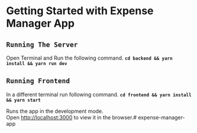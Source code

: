 # Getting Started with Expense Manager App

## `Running The Server`
  
Open Terminal and Run the following command.
**`cd backend && yarn install && yarn run dev`**

## `Running Frontend`
In a different terminal run following command.
**`cd frontend && yarn install && yarn start`**

Runs the app in the development mode.\
Open [http://localhost:3000](http://localhost:3000) to view it in the browser.# expense-manager-app
